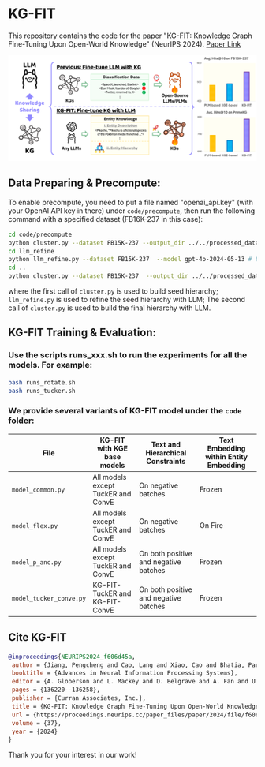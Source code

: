 # KG-FIT

This repository contains the code for the paper "KG-FIT: Knowledge Graph Fine-Tuning Upon Open-World Knowledge" (NeurIPS 2024). [Paper Link](https://proceedings.neurips.cc/paper_files/paper/2024/hash/f606d45ae7b991988b6eea2af38b7057-Abstract-Conference.html)

![alt text](/images/abstract.png "Overview of KG-FIT")

## Data Preparing & Precompute:

To enable precompute, you need to put a file named "openai_api.key" (with your OpenAI API key in there) under ```code/precompute```, then run the following command with a specified dataset (FB16K-237 in this case):
```bash
cd code/precompute
python cluster.py --dataset FB15K-237 --output_dir ../../processed_data  # precomputation for seed hierarchy
cd llm_refine
python llm_refine.py --dataset FB15K-237  --model gpt-4o-2024-05-13 # LLM-Guided Hierarchy Refinement (LHR)
cd ..
python cluster.py --dataset FB15K-237  --output_dir ../../processed_data # precomputation for llm hierarchy
```

where the first call of ```cluster.py``` is used to build seed hierarchy; ```llm_refine.py``` is used to refine the seed hierarchy with LLM; The second call of ```cluster.py``` is used to build the final hierarchy with LLM.
<!-- (```rerank_label.py``` is used to create the k-hop training set entities for each entity in the dataset, for graph-based re-ranking purpose. ) -->


## KG-FIT Training & Evaluation:

### Use the scripts runs_xxx.sh to run the experiments for all the models. For example:

```bash
bash runs_rotate.sh
bash runs_tucker.sh
```

### We provide several variants of KG-FIT model under the ```code``` folder:

| File                      | KG-FIT with KGE base models                     | Text and Hierarchical Constraints   | Text Embedding within Entity Embedding |
|---------------------------|--------------------------------------------------|-------------------------------------|----------------------------------------|
| `model_common.py`         | All models except TuckER and ConvE              | On negative batches                 | Frozen                                 |
| `model_flex.py`           | All models except TuckER and ConvE              | On negative batches                 | On Fire                                |
| `model_p_anc.py`          | All models except TuckER and ConvE              | On both positive and negative batches | Frozen                               |
| `model_tucker_conve.py`   | KG-FIT-TuckER and KG-FIT-ConvE                  | On both positive and negative batches | Frozen                               |


## Cite KG-FIT
```bibtex
@inproceedings{NEURIPS2024_f606d45a,
 author = {Jiang, Pengcheng and Cao, Lang and Xiao, Cao and Bhatia, Parminder and Sun, Jimeng and Han, Jiawei},
 booktitle = {Advances in Neural Information Processing Systems},
 editor = {A. Globerson and L. Mackey and D. Belgrave and A. Fan and U. Paquet and J. Tomczak and C. Zhang},
 pages = {136220--136258},
 publisher = {Curran Associates, Inc.},
 title = {KG-FIT: Knowledge Graph Fine-Tuning Upon Open-World Knowledge},
 url = {https://proceedings.neurips.cc/paper_files/paper/2024/file/f606d45ae7b991988b6eea2af38b7057-Paper-Conference.pdf},
 volume = {37},
 year = {2024}
}
```

Thank you for your interest in our work!
